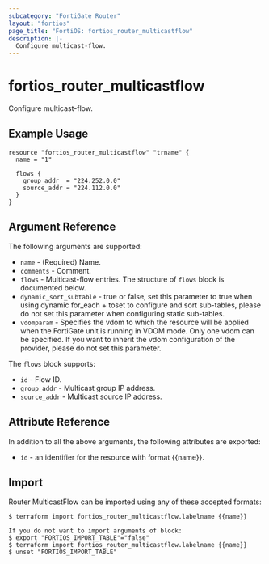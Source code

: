 ```yaml
---
subcategory: "FortiGate Router"
layout: "fortios"
page_title: "FortiOS: fortios_router_multicastflow"
description: |-
  Configure multicast-flow.
---
```


# fortios_router_multicastflow
Configure multicast-flow.

## Example Usage

```hcl
resource "fortios_router_multicastflow" "trname" {
  name = "1"

  flows {
    group_addr  = "224.252.0.0"
    source_addr = "224.112.0.0"
  }
}
```

## Argument Reference

The following arguments are supported:

* `name` - (Required) Name.
* `comments` - Comment.
* `flows` - Multicast-flow entries. The structure of `flows` block is documented below.
* `dynamic_sort_subtable` - true or false, set this parameter to true when using dynamic for_each + toset to configure and sort sub-tables, please do not set this parameter when configuring static sub-tables.
* `vdomparam` - Specifies the vdom to which the resource will be applied when the FortiGate unit is running in VDOM mode. Only one vdom can be specified. If you want to inherit the vdom configuration of the provider, please do not set this parameter.

The `flows` block supports:

* `id` - Flow ID.
* `group_addr` - Multicast group IP address.
* `source_addr` - Multicast source IP address.


## Attribute Reference

In addition to all the above arguments, the following attributes are exported:
* `id` - an identifier for the resource with format {{name}}.

## Import

Router MulticastFlow can be imported using any of these accepted formats:
```
$ terraform import fortios_router_multicastflow.labelname {{name}}

If you do not want to import arguments of block:
$ export "FORTIOS_IMPORT_TABLE"="false"
$ terraform import fortios_router_multicastflow.labelname {{name}}
$ unset "FORTIOS_IMPORT_TABLE"
```
